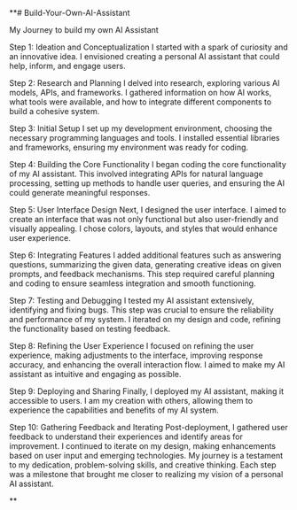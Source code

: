   **# Build-Your-Own-AI-Assistant
  
  My Journey to build my own AI Assistant
  
  Step 1: Ideation and Conceptualization
  I started with a spark of curiosity and an innovative idea. I envisioned creating a personal AI assistant that could help, inform, and engage users.
  
  Step 2: Research and Planning
  I delved into research, exploring various AI models, APIs, and frameworks. I gathered information on how AI works, what tools were available, and how to integrate different components to build a cohesive system.
  
  Step 3: Initial Setup
  I set up my development environment, choosing the necessary programming languages and tools. I installed essential libraries and frameworks, ensuring my environment was ready for coding.
  
  Step 4: Building the Core Functionality
  I began coding the core functionality of my AI assistant. This involved integrating APIs for natural language processing,
  setting up methods to handle user queries, and ensuring the AI could generate meaningful responses.
  
  Step 5: User Interface Design
  Next, I designed the user interface. I aimed to create an interface that was not only functional but also user-friendly and visually appealing. 
  I chose colors, layouts, and styles that would enhance user experience.
  
  Step 6: Integrating Features
  I added additional features such as answering questions, summarizing the given data, generating creative ideas on given prompts, and feedback mechanisms. 
  This step required careful planning and coding to ensure seamless integration and smooth 
  functioning.
  
  Step 7: Testing and Debugging
  I tested my AI assistant extensively, identifying and fixing bugs. This step was crucial to ensure the reliability and performance of my system.
  I iterated on my design and code, refining the functionality based on testing feedback.
  
  Step 8: Refining the User Experience
  I focused on refining the user experience, making adjustments to the interface, improving response accuracy, and enhancing the overall interaction flow.
  I aimed to make my AI assistant as intuitive and engaging as possible.
  
  Step 9: Deploying and Sharing
  Finally, I deployed my AI assistant, making it accessible to users. 
  I am my creation with others, allowing them to experience the capabilities and benefits of my AI system.
  
  Step 10: Gathering Feedback and Iterating
  Post-deployment, I gathered user feedback to understand their experiences and identify areas for improvement. I continued to iterate on my design, making enhancements based on user input and emerging technologies.
  My journey is a testament to my dedication, problem-solving skills, and creative thinking. Each step was a milestone that brought me closer to realizing my vision of a personal AI assistant.
  
**
